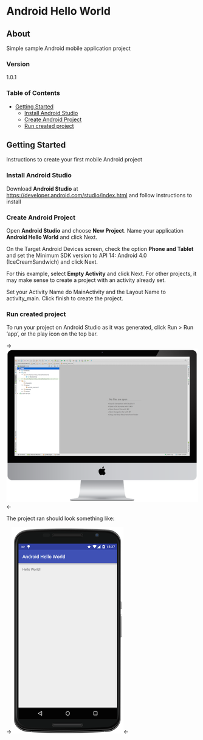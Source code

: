 # Android Hello World

## About

Simple sample Android mobile application project

### Version
1.0.1

### Table of Contents

<!-- START doctoc generated TOC please keep comment here to allow auto update -->
<!-- DON'T EDIT THIS SECTION, INSTEAD RE-RUN doctoc TO UPDATE -->


- [Getting Started](#getting-started)
  - [Install Android Studio](#install-android-studio)
  - [Create Android Project](#create-android-project)
  - [Run created project](#run-created-project)

<!-- END doctoc generated TOC please keep comment here to allow auto update -->


## Getting Started

Instructions to create your first mobile Android project

### Install Android Studio

Download **Android Studio** at https://developer.android.com/studio/index.html and follow instructions to install

### Create Android Project

Open **Android Studio** and choose **New Project**. Name your application **Android Hello World** and click Next.

On the Target Android Devices screen, check the option **Phone and Tablet** and set the Minimum SDK version to API 14: Android 4.0 (IceCreamSandwich) and click Next.

For this example, select **Empty Activity** and click Next. For other projects, it may make sense to create a project with an activity already set.

Set your Activity Name do MainActivity and the Layout Name to activity_main. Click finish to create the project.

### Run created project

To run your project on Android Studio as it was generated, click Run > Run ‘app’, or the play icon on the top bar.

->![Android Studio](/screenshots/android-hello-world-android-studio.png)<-

The project ran should look something like:

->![Android Hello World](/screenshots/android-hello-world-android-mobile-1.png)<-




